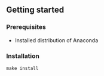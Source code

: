 ## Getting started
### Prerequisites
- Installed distribution of Anaconda

### Installation
```
make install
```
